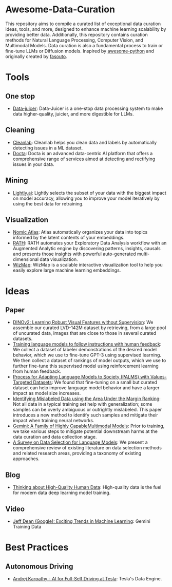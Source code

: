 # Awesome-Data-Curation
This repository aims to compile a curated list of exceptional data curation ideas, tools, and more, designed to enhance machine learning scalability by providing better data. Additionally, this repository contains curation methods for Natural Language Processing, Computer Vision, and Multimodal Models. Data curation is also a fundamental process to train or fine-tune LLMs or Diffusion models. Inspired by [awesome-python](https://github.com/vinta/awesome-python) and originally created by [fasouto](https://github.com/fasouto).


# Tools
## One stop
- [Data-juicer](https://github.com/alibaba/data-juicer): Data-Juicer is a one-stop data processing system to make data higher-quality, juicier, and more digestible for LLMs.

## Cleaning
- [Cleanlab](https://github.com/cleanlab/cleanlab): Cleanlab helps you clean data and labels by automatically detecting issues in a ML dataset. 
- [Docta](https://github.com/Docta-ai/docta): Docta is an advanced data-centric AI platform that offers a comprehensive range of services aimed at detecting and rectifying issues in your data.

## Mining
- [Lightly.ai](https://www.lightly.ai/): Lightly selects the subset of your data with the biggest impact on model accuracy, allowing you to improve your model iteratively by using the best data for retraining.

## Visualization
- [Nomic Atlas](https://github.com/nomic-ai/nomic): Atlas automatically organizes your data into topics informed by the latent contents of your embeddings. 
- [RATH](https://github.com/Kanaries/Rath): RATH automates your Exploratory Data Analysis workflow with an Augmented Analytic engine by discovering patterns, insights, causals and presents those insights with powerful auto-generated multi-dimensional data visualization.
- [WizMap](https://github.com/poloclub/wizmap): WizMap is a scalable interactive visualization tool to help you easily explore large machine learning embeddings. 

# Ideas
## Paper
- [DINOv2: Learning Robust Visual Features without Supervision](https://arxiv.org/abs/2304.07193): We assemble our curated LVD-142M dataset by retrieving, from a large pool of uncurated data, images that
are close to those in several curated datasets. 
- [Training language models to follow instructions with human feedback](https://arxiv.org/abs/2203.02155): We collect a dataset of labeler demonstrations of the desired model behavior, which we use to fine-tune GPT-3 using supervised learning. We then collect a dataset of rankings of model outputs, which we use to further fine-tune this supervised model using reinforcement learning from human feedback.
- [Process for Adapting Language Models to Society (PALMS) with Values-Targeted Datasets](https://cdn.openai.com/palms.pdf): We found that fine-tuning on a small but curated dataset can help improve language model behavior and have a larger impact as model size increases. 
- [Identifying Mislabeled Data using the Area Under the Margin Ranking](https://arxiv.org/abs/2001.10528): Not all data in a typical training set help with generalization; some samples can be overly ambiguous or outrightly mislabeled. This paper introduces a new method to identify such samples and mitigate their impact when training neural networks. 
- [Gemini: A Family of Highly CapableMultimodal Models](https://arxiv.org/abs/2312.11805): Prior to training, we take various steps to mitigate potential downstream harms at the data curation and data collection stage.
- [A Survey on Data Selection for Language Models](https://arxiv.org/abs/2402.16827): We present a comprehensive review of existing literature on data selection methods and related research areas, providing a taxonomy of existing
approaches. 

## Blog
- [Thinking about High-Quality Human Data](https://lilianweng.github.io/posts/2024-02-05-human-data-quality/): High-quality data is the fuel for modern data deep learning model training.

## Video
- [Jeff Dean (Google): Exciting Trends in Machine Learning](https://youtu.be/oSCRZkSQ1CE?si=si2pH8hPxUm872rh&t=1874): Gemini Training Data

# Best Practices

## Autonomous Driving
- [Andrej Karpathy - AI for Full-Self Driving at Tesla](https://youtu.be/hx7BXih7zx8?si=13W7_rVHJhgYcLY3&t=660): Tesla's Data Engine.